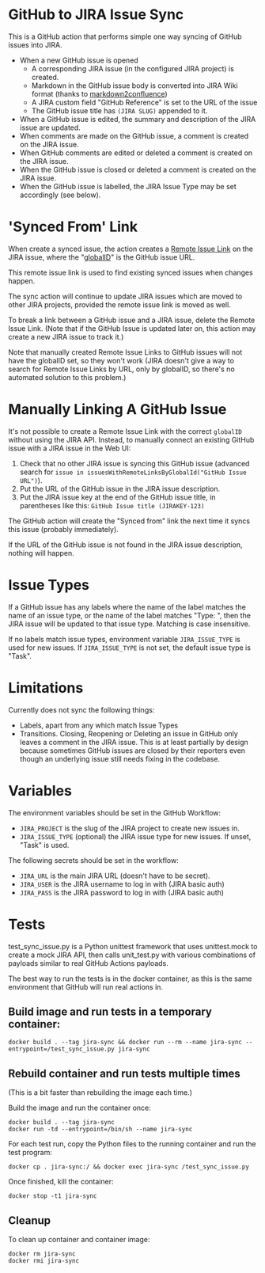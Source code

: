 # GitHub to JIRA Issue Sync

This is a GitHub action that performs simple one way syncing of GitHub issues into JIRA.

* When a new GitHub issue is opened
  - A corresponding JIRA issue (in the configured JIRA project) is created.
  - Markdown in the GitHub issue body is converted into JIRA Wiki format (thanks to [markdown2confluence](http://chunpu.github.io/markdown2confluence/browser/))
  - A JIRA custom field "GitHub Reference" is set to the URL of the issue
  - The GitHub issue title has `(JIRA SLUG)` appended to it.
* When a GitHub issue is edited, the summary and description of the JIRA issue are updated.
* When comments are made on the GitHub issue, a comment is created on the JIRA issue.
* When GitHub comments are edited or deleted a comment is created on the JIRA issue.
* When the GitHub issue is closed or deleted a comment is created on the JIRA issue.
* When the GitHub issue is labelled, the JIRA Issue Type may be set accordingly (see below).

# 'Synced From' Link

When create a synced issue, the action creates a [Remote Issue Link](https://developer.atlassian.com/server/jira/platform/creating-remote-issue-links/) on the JIRA issue, where the "[globalID](https://developer.atlassian.com/server/jira/platform/using-fields-in-remote-issue-links/#globalid)" is the GitHub issue URL.

This remote issue link is used to find existing synced issues when changes happen.

The sync action will continue to update JIRA issues which are moved to other JIRA projects, provided the remote issue link is moved as well.

To break a link between a GitHub issue and a JIRA issue, delete the Remote Issue Link. (Note that if the GitHub Issue is updated later on, this action may create a new JIRA issue to track it.)

Note that manually created Remote Issue Links to GitHub issues will not have the globalID set, so they won't work (JIRA doesn't give a way to search for Remote Issue Links by URL, only by globalID, so there's no automated solution to this problem.)

# Manually Linking A GitHub Issue

It's not possible to create a Remote Issue Link with the correct `globalID` without using the JIRA API. Instead, to manually connect an existing GitHub issue with a JIRA issue in the Web UI:

1. Check that no other JIRA issue is syncing this GitHub issue (advanced search for `issue in issuesWithRemoteLinksByGlobalId("GitHub Issue URL")`).
2. Put the URL of the GitHub issue in the JIRA issue description.
3. Put the JIRA issue key at the end of the GitHub issue title, in parentheses like this: `GitHub Issue title (JIRAKEY-123)`

The GitHub action will create the "Synced from" link the next time it syncs this issue (probably immediately).

If the URL of the GitHub issue is not found in the JIRA issue description, nothing will happen.

# Issue Types

If a GitHub issue has any labels where the name of the label matches the name of an issue type, or the name of the label matches "Type: <issue type>", then the JIRA issue will be updated to that issue type. Matching is case insensitive.

If no labels match issue types, environment variable `JIRA_ISSUE_TYPE` is used for new issues. If `JIRA_ISSUE_TYPE` is not set, the default issue type is "Task".

# Limitations

Currently does not sync the following things:

* Labels, apart from any which match Issue Types
* Transitions. Closing, Reopening or Deleting an issue in GitHub only leaves a comment in the JIRA issue. This is at least partially by design because sometimes GitHub issues are closed by their reporters even though an underlying issue still needs fixing in the codebase.

# Variables

The environment variables should be set in the GitHub Workflow:

* `JIRA_PROJECT` is the slug of the JIRA project to create new issues in.
* `JIRA_ISSUE_TYPE` (optional) the JIRA issue type for new issues. If unset, "Task" is used.

The following secrets should be set in the workflow:

* `JIRA_URL` is the main JIRA URL (doesn't have to be secret).
* `JIRA_USER` is the JIRA username to log in with (JIRA basic auth)
* `JIRA_PASS` is the JIRA password to log in with (JIRA basic auth)

# Tests

test_sync_issue.py is a Python unittest framework that uses unittest.mock to create a mock JIRA API, then calls unit_test.py with various combinations of payloads similar to real GitHub Actions payloads.

The best way to run the tests is in the docker container, as this is the same environment that GitHub will run real actions in.

## Build image and run tests in a temporary container:

```
docker build . --tag jira-sync && docker run --rm --name jira-sync --entrypoint=/test_sync_issue.py jira-sync
```

## Rebuild container and run tests multiple times

(This is a bit faster than rebuilding the image each time.)

Build the image and run the container once:

```
docker build . --tag jira-sync
docker run -td --entrypoint=/bin/sh --name jira-sync
```

For each test run, copy the Python files to the running container and run the test program:

```
docker cp . jira-sync:/ && docker exec jira-sync /test_sync_issue.py
```

Once finished, kill the container:

```
docker stop -t1 jira-sync
```


## Cleanup

To clean up container and container image:

```
docker rm jira-sync
docker rmi jira-sync
```
